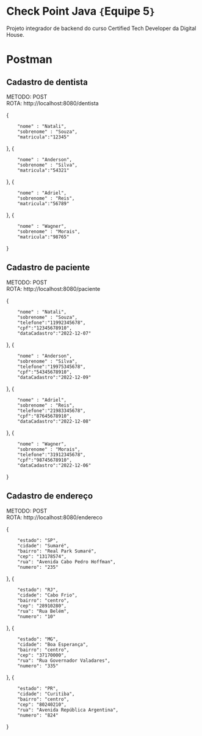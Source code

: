 # Check Point Java `{`Equipe 5`}` 
Projeto integrador de backend do curso Certified Tech Developer da Digital House.

# Postman
## Cadastro de dentista
METODO: POST <br>
ROTA: http://localhost:8080/dentista 

{

        "nome" : "Natali",
        "sobrenome" : "Souza",
        "matricula":"12345"
},
{

        "nome" : "Anderson",
        "sobrenome" : "Silva",
        "matricula":"54321"
},
{

        "nome" : "Adriel",
        "sobrenome" : "Reis",
        "matricula":"56789"
},
{

        "nome" : "Wagner",
        "sobrenome" : "Morais",
        "matricula":"98765"
}
## Cadastro de paciente
METODO: POST <br>
ROTA: http://localhost:8080/paciente

{

        "nome" : "Natali",
        "sobrenome" : "Souza",
        "telefone":"11992345678",
        "cpf":"12345678910",
        "dataCadastro":"2022-12-07"
},
{

        "nome" : "Anderson",
        "sobrenome" : "Silva",
        "telefone":"19975345678",
        "cpf":"54345678910",
        "dataCadastro":"2022-12-09"
},
{

        "nome" : "Adriel",
        "sobrenome" : "Reis",
        "telefone":"21983345678",
        "cpf":"87645678910",
        "dataCadastro":"2022-12-08"
},
{

        "nome" : "Wagner",
        "sobrenome" : "Morais",
        "telefone":"31912345678",
        "cpf":"98745678910",
        "dataCadastro":"2022-12-06"
}
## Cadastro de endereço
METODO: POST <br>
ROTA: http://localhost:8080/endereco

{

        "estado": "SP",
        "cidade": "Sumaré",
        "bairro": "Real Park Sumaré",
        "cep": "13178574",
        "rua": "Avenida Cabo Pedro Hoffman",
        "numero": "235"
},
{

        "estado": "RJ",
        "cidade": "Cabo Frio",
        "bairro": "centro",
        "cep": "28910280",
        "rua": "Rua Belém",
        "numero": "10"
},
{

        "estado": "MG",
        "cidade": "Boa Esperança",
        "bairro": "centro",
        "cep": "37170000",
        "rua": "Rua Governador Valadares",
        "numero": "335"
},
{

        "estado": "PR",
        "cidade": "Curitiba",
        "bairro": "centro",
        "cep": "80240210",
        "rua": "Avenida República Argentina",
        "numero": "824"
}